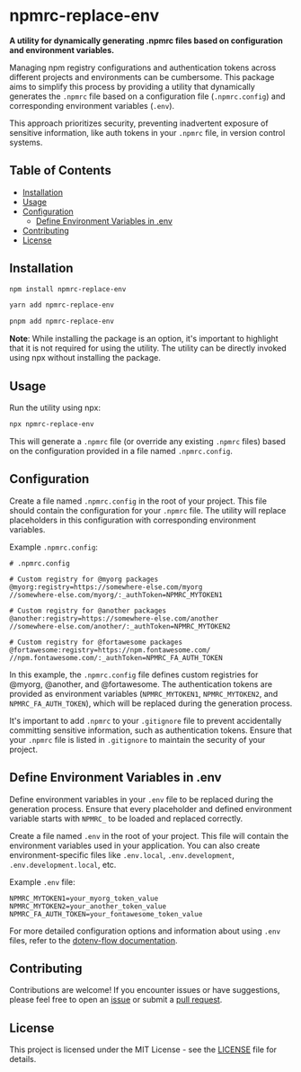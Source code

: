 # npmrc-replace-env

**A utility for dynamically generating .npmrc files based on configuration and environment variables.**

Managing npm registry configurations and authentication tokens across different projects and environments can be cumbersome. This package aims to simplify this process by providing a utility that dynamically generates the `.npmrc` file based on a configuration file (`.npmrc.config`) and corresponding environment variables (`.env`).

This approach prioritizes security, preventing inadvertent exposure of sensitive information, like auth tokens in your `.npmrc` file, in version control systems.

## Table of Contents

- [Installation](#installation)
- [Usage](#usage)
- [Configuration](#configuration)
  - [Define Environment Variables in .env](#define-environment-variables-in-env)
- [Contributing](#contributing)
- [License](#license)

## Installation

```bash
npm install npmrc-replace-env

yarn add npmrc-replace-env

pnpm add npmrc-replace-env
```

**Note**: While installing the package is an option, it's important to highlight that it is not required for using the utility. The utility can be directly invoked using npx without installing the package.

## Usage

Run the utility using npx:

```bash
npx npmrc-replace-env
```

This will generate a `.npmrc` file (or override any existing `.npmrc` files) based on the configuration provided in a file named `.npmrc.config`.

## Configuration

Create a file named `.npmrc.config` in the root of your project. This file should contain the configuration for your `.npmrc` file. The utility will replace placeholders in this configuration with corresponding environment variables.

Example `.npmrc.config`:

```plaintext
# .npmrc.config

# Custom registry for @myorg packages
@myorg:registry=https://somewhere-else.com/myorg
//somewhere-else.com/myorg/:_authToken=NPMRC_MYTOKEN1

# Custom registry for @another packages
@another:registry=https://somewhere-else.com/another
//somewhere-else.com/another/:_authToken=NPMRC_MYTOKEN2

# Custom registry for @fortawesome packages
@fortawesome:registry=https://npm.fontawesome.com/
//npm.fontawesome.com/:_authToken=NPMRC_FA_AUTH_TOKEN
```

In this example, the `.npmrc.config` file defines custom registries for @myorg, @another, and @fortawesome. The authentication tokens are provided as environment variables (`NPMRC_MYTOKEN1`, `NPMRC_MYTOKEN2`, and `NPMRC_FA_AUTH_TOKEN`), which will be replaced during the generation process.

It's important to add `.npmrc` to your `.gitignore` file to prevent accidentally committing sensitive information, such as authentication tokens. Ensure that your `.npmrc` file is listed in `.gitignore` to maintain the security of your project.

## Define Environment Variables in .env

Define environment variables in your `.env` file to be replaced during the generation process. Ensure that every placeholder and defined environment variable starts with `NPMRC_` to be loaded and replaced correctly.

Create a file named `.env` in the root of your project. This file will contain the environment variables used in your application. You can also create environment-specific files like `.env.local`, `.env.development`, `.env.development.local`, etc.

Example `.env` file:

```dotenv
NPMRC_MYTOKEN1=your_myorg_token_value
NPMRC_MYTOKEN2=your_another_token_value
NPMRC_FA_AUTH_TOKEN=your_fontawesome_token_value
```

For more detailed configuration options and information about using `.env` files, refer to the [dotenv-flow documentation](https://www.npmjs.com/package/dotenv-flow).

## Contributing

Contributions are welcome! If you encounter issues or have suggestions, please feel free to open an [issue](https://github.com/dennzimm/npmrc-replace-env/issues) or submit a [pull request](https://github.com/dennzimm/npmrc-replace-env/pulls).

## License

This project is licensed under the MIT License - see the [LICENSE](./LICENSE) file for details.